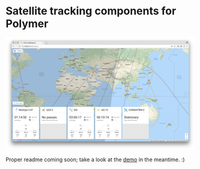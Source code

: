# Satellite tracking components for Polymer

![screenshot](https://raw.githubusercontent.com/emedvedev/space-satmap/master/demo/demo.png)

Proper readme coming soon; take a look at the [demo](https://emedvedev.github.io/space-satmap/demo/) in the meantime. :)
